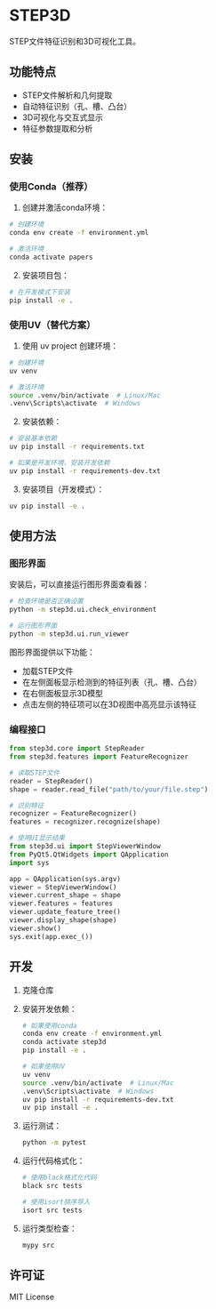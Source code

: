 # STEP3D

STEP文件特征识别和3D可视化工具。

## 功能特点

- STEP文件解析和几何提取
- 自动特征识别（孔、槽、凸台）
- 3D可视化与交互式显示
- 特征参数提取和分析

## 安装

### 使用Conda（推荐）

1. 创建并激活conda环境：
```bash
# 创建环境
conda env create -f environment.yml

# 激活环境
conda activate papers
```

2. 安装项目包：
```bash
# 在开发模式下安装
pip install -e .
```

### 使用UV（替代方案）

1. 使用 uv project 创建环境：
```bash
# 创建环境
uv venv

# 激活环境
source .venv/bin/activate  # Linux/Mac
.venv\Scripts\activate  # Windows
```

2. 安装依赖：
```bash
# 安装基本依赖
uv pip install -r requirements.txt

# 如果是开发环境，安装开发依赖
uv pip install -r requirements-dev.txt
```

3. 安装项目（开发模式）：
```bash
uv pip install -e .
```

## 使用方法

### 图形界面

安装后，可以直接运行图形界面查看器：

```bash
# 检查环境是否正确设置
python -m step3d.ui.check_environment

# 运行图形界面
python -m step3d.ui.run_viewer
```

图形界面提供以下功能：

- 加载STEP文件
- 在左侧面板显示检测到的特征列表（孔、槽、凸台）
- 在右侧面板显示3D模型
- 点击左侧的特征项可以在3D视图中高亮显示该特征

### 编程接口

```python
from step3d.core import StepReader
from step3d.features import FeatureRecognizer

# 读取STEP文件
reader = StepReader()
shape = reader.read_file("path/to/your/file.step")

# 识别特征
recognizer = FeatureRecognizer()
features = recognizer.recognize(shape)

# 使用UI显示结果
from step3d.ui import StepViewerWindow
from PyQt5.QtWidgets import QApplication
import sys

app = QApplication(sys.argv)
viewer = StepViewerWindow()
viewer.current_shape = shape
viewer.features = features
viewer.update_feature_tree()
viewer.display_shape(shape)
viewer.show()
sys.exit(app.exec_())
```

## 开发

1. 克隆仓库
2. 安装开发依赖：
   ```bash
   # 如果使用conda
   conda env create -f environment.yml
   conda activate step3d
   pip install -e .

   # 如果使用UV
   uv venv
   source .venv/bin/activate  # Linux/Mac
   .venv\Scripts\activate  # Windows
   uv pip install -r requirements-dev.txt
   uv pip install -e .
   ```
3. 运行测试：
   ```bash
   python -m pytest
   ```

4. 运行代码格式化：
   ```bash
   # 使用black格式化代码
   black src tests

   # 使用isort排序导入
   isort src tests
   ```

5. 运行类型检查：
   ```bash
   mypy src
   ```

## 许可证

MIT License